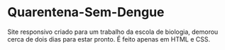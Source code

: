 # Quarentena-Sem-Dengue
Site responsivo criado para um trabalho da escola de biologia, demorou cerca de dois dias para estar pronto. É feito apenas em HTML e CSS.
